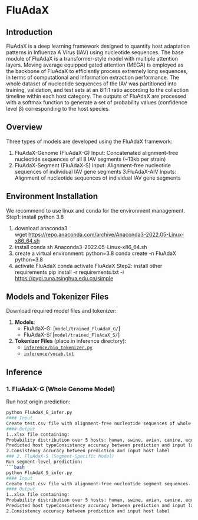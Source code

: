 # FluAdaX
## Introduction
FluAdaX is a deep learning framework designed to quantify host adaptation patterns in Influenza A Virus (IAV) using nucleotide sequences. The base module of FluAdaX is a transformer-style model with multiple attention layers. Moving average equipped gated attention (MEGA) is employed as the backbone of FluAdaX to efficiently process extremely long sequences, in terms of computational and information extraction performance. The whole dataset of nucleotide sequences of the IAV was partitioned into training, validation, and test sets at an 8:1:1 ratio according to the collection timeline within each host category. The outputs of FluAdaX are processed with a softmax function to generate a set of probability values (confidence level β) corresponding to the host species. 
## Overview
Three types of models are developed using the FluAdaX framework:
1. FluAdaX-Genome (FluAdaX-G)
Input: Concatenated alignment-free nucleotide sequences of all 8 IAV segments (~13kb per strain)
2. FluAdaX-Segment (FluAdaX-S)
Input: Alignment-free nucleotide sequences of individual IAV gene segments
3.FluAdaX-AIV
Inputs: Alignment of nucleotide sequences of individual IAV gene segments
## Environment Installation
We recommend to use linux and conda for the environment management.
Step1: install python 3.8
1) download anaconda3
wget https://repo.anaconda.com/archive/Anaconda3-2022.05-Linux-x86_64.sh
2) install conda
sh Anaconda3-2022.05-Linux-x86_64.sh
3) create a virtual environment: python=3.8
conda create -n FluAdaX python=3.8
4) activate FluAdaX
conda activate FluAdaX
Step2: install other requirements
pip install -r requirements.txt -i https://pypi.tuna.tsinghua.edu.cn/simple

## Models and Tokenizer Files
Download required model files and tokenizer:
1. **Models**:
   - FluAdaX-G: [`model/trained_FluAdaX_G/`]
   - FluAdaX-S: [`model/trained_FluAdaX_S/`]
2. **Tokenizer Files** (place in inference directory):
   - [`inference/bio_tokenizer.py`](path/to/inference/bio_tokenizer.py)
   - [`inference/vocab.txt`](path/to/inference/vocab.txt)

## Inference
### 1. FluAdaX-G (Whole Genome Model)
Run host origin prediction:
```bash
python FluAdaX_G_infer.py
#### Input
Create test.csv file with alignment-free nucleotide sequences of whole genome. For format reference, see: inference/FluAdaX_G/test_example.csv
#### Output
1..xlsx file containing:
Probability distribution over 5 hosts: human, swine, avian, canine, equine
Predicted host typeConsistency accuracy between prediction and input label
2.Consistency accuracy between prediction and input host label
### 2. FluAdaX-S (Segment-Specific Model)
Run segment-level prediction:
```bash
python FluAdaX_S_infer.py
#### Input
Create test.csv file with alignment-free nucleotide segment sequences. For format reference, see: inference/FluAdaX_S/test_example.csv
#### Output
1..xlsx file containing:
Probability distribution over 5 hosts: human, swine, avian, canine, equine
Predicted host typeConsistency accuracy between prediction and input label
2.Consistency accuracy between prediction and input host label
